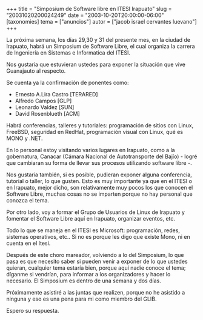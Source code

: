 +++
title = "Simposium de Software libre en ITESI Irapuato"
slug = "20031020200024249"
date = "2003-10-20T20:00:00-06:00"
[taxonomies]
tema = ["anuncios"]
autor = ["jacob israel cervantes luevano"]
+++

La próxima semana, los días 29,30 y 31 del presente mes, en la ciudad de
Irapuato, habrá un Simposium de Software Libre, el cual organiza la
carrera de Ingeniería en Sistemas e Informatica del ITESI.

Nos gustaría que estuvieran ustedes para exponer la situación que vive
Guanajauto al respecto.

<!-- more -->
Se cuenta ya la confirmación de ponentes como:

-   Ernesto A.Lira Castro \[TERARED\]
-   Alfredo Campos \[GLP\]
-   Leonardo Valdez \[SUN\]
-   David Rosenblueth \[ACM\]

Habrá conferencias, talleres y tutoriales: programación de sitios con
Linux, FreeBSD, seguridad en RedHat, programación visual con Linux, qué
es MONO y .NET.

En lo personal estoy visitando varios lugares en Irapuato, como a la
gobernatura, Canacar (Cámara Nacional de Autotransporte del Bajío) -
logré que cambiaran su forma de llevar sus procesos utilizando software
libre -.

Nos gustaría también, si es posible, pudieran exponer alguna
conferencia, tutorial o taller, lo que gusten. Esto es muy importante ya
que en el ITESI o en Irapuato, mejor dicho, son relativamente muy pocos
los que conocen el Software Libre, muchas cosas no se imparten porque no
hay personal que conozca el tema.

Por otro lado, voy a formar el Grupo de Usuarios de Linux de Irapuato y
fomentar el Software Libre aquí en Irapuato, organizar eventos, etc.

Todo lo que se maneja en el ITESI es Microsoft: programación, redes,
sistemas operativos, etc.. Si no es porque les digo que existe Mono, ni
en cuenta en el Itesi.

Después de este choro mareador, volviendo a lo del Simposium, lo que
pasa es que necesito saber si pueden venir a exponer de lo que ustedes
quieran, cualquier tema estaría bien, porque aquí nadie conoce el tema;
díganme si vendrían, para informar a los organizadores y hacer lo
necesario. El Simposium es dentro de una semana y dos días.

Próximamente asistiré a las juntas que realizen, porque no he asistido a
ninguna y eso es una pena para mi como miembro del GLIB.

Espero su respuesta.
